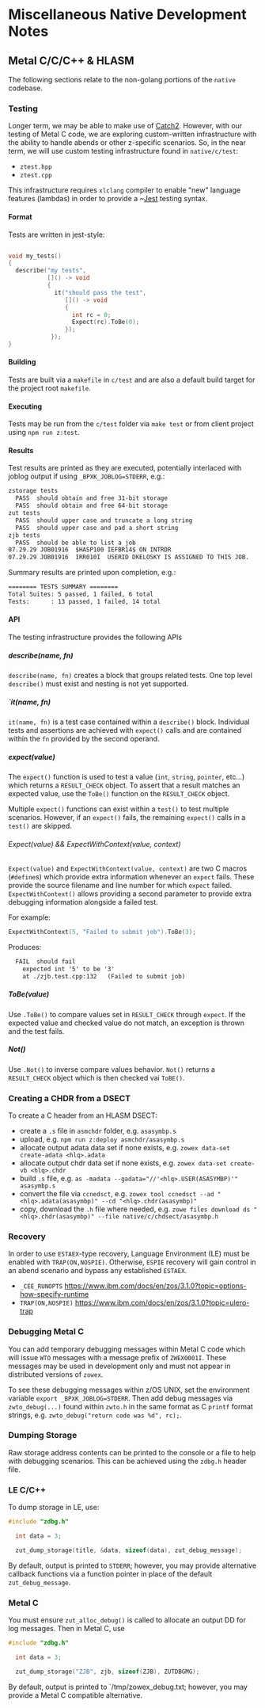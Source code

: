 # Miscellaneous Native Development Notes

## Metal C/C/C++ & HLASM

The following sections relate to the non-golang portions of the `native` codebase.

### Testing

Longer term, we may be able to make use of [Catch2](https://github.com/catchorg/Catch2).  However, with our testing of Metal C code, we are exploring custom-written infrastructure with the ability to handle abends or other z-specific scenarios. So, in the near term, we will use custom testing infrastructure found in `native/c/test`:

- `ztest.hpp`
- `ztest.cpp`

This infrastructure requires `xlclang` compiler to enable "new" language features (lambdas) in order to provide a ~[Jest](https://jestjs.io/) testing syntax.


#### Format

Tests are written in jest-style:

```c

void my_tests()
{
  describe("my tests",
           []() -> void
           {
             it("should pass the test",
                []() -> void
                {
                  int rc = 0;
                  Expect(rc).ToBe(0);
                });
            });
}

```

#### Building

Tests are built via a `makefile` in `c/test` and are also a default build target for the project root `makefile`.

#### Executing

Tests may be run from the `c/test` folder via `make test` or from client project using `npm run z:test`.

#### Results

Test results are printed as they are executed, potentially interlaced with joblog output if using `_BPXK_JOBLOG=STDERR`, e.g.:

```txt
zstorage tests
  PASS  should obtain and free 31-bit storage
  PASS  should obtain and free 64-bit storage
zut tests
  PASS  should upper case and truncate a long string
  PASS  should upper case and pad a short string
zjb tests
  PASS  should be able to list a job
07.29.29 JOB01916  $HASP100 IEFBR14$ ON INTRDR                            FROM STC01874 DKELOSKY
07.29.29 JOB01916  IRR010I  USERID DKELOSKY IS ASSIGNED TO THIS JOB.
```


Summary results are printed upon completion, e.g.:

```txt
======== TESTS SUMMARY ========
Total Suites: 5 passed, 1 failed, 6 total
Tests:      : 13 passed, 1 failed, 14 total
```

#### API

The testing infrastructure provides the following APIs

##### describe(name, fn)

`describe(name, fn)` creates a block that groups related tests.  One top level `describe()` must exist and nesting is not yet supported.

##### `it(name, fn)

`it(name, fn)` is a test case contained within a `describe()` block.  Individual tests and assertions are achieved with `expect()` calls and are contained within the `fn` provided by the second operand.

##### expect(value)

The `expect()` function is used to test a value (`int`, `string`, `pointer`, etc...) which returns a `RESULT_CHECK` object.  To assert that a result matches an expected value,
use the `ToBe()` function on the `RESULT_CHECK` object.

Multiple `expect()` functions can exist within a `test()` to test multiple scenarios.  However, if an `expect()` fails, the remaining `expect()` calls in a `test()` are skipped.

###### Expect(value) && ExpectWithContext(value, context)

`Expect(value)` and `ExpectWithContext(value, context)` are two C macros (`#define`s) which provide extra information whenever an `expect` fails.  These provide the source filename and line number for which `expect` failed.  `ExpectWithContext()` allows providing a second parameter to provide extra debugging information alongside a failed test.

For example:

```c
ExpectWithContext(5, "Failed to submit job").ToBe(3);
```

Produces:

```txt
  FAIL  should fail
    expected int '5' to be '3'
    at ./zjb.test.cpp:132   (Failed to submit job)
```

##### ToBe(value)

Use `.ToBe()` to compare values set in `RESULT_CHECK` through `expect`.  If the expected value and checked value do not match, an exception is thrown and the test fails.

##### Not()

Use `.Not()` to inverse compare values behavior.  `Not()` returns a `RESULT_CHECK` object which is then checked vai `ToBE()`.

### Creating a CHDR from a DSECT

To create a C header from an HLASM DSECT:

- create a `.s` file in `asmchdr` folder, e.g. `asasymbp.s`
- upload, e.g. `npm run z:deploy asmchdr/asasymbp.s`
- allocate output adata data set if none exists, e.g. `zowex data-set create-adata <hlq>.adata`
- allocate output chdr data set if none exists, e.g. `zowex data-set create-vb <hlq>.chdr`
- build `.s` file, e.g. `as -madata --gadata="//'<hlq>.USER(ASASYMBP)'" asasymbp.s`
- convert the file via `ccnedsct`, e.g. `zowex tool ccnedsct --ad "<hlq>.adata(asasymbp)" --cd "<hlq>.chdr(asasymbp)"`
- copy, download the `.h` file where needed, e.g. `zowe files download ds "<hlq>.chdr(asasymbp)" --file native/c/chdsect/asasymbp.h`

### Recovery

In order to use `ESTAEX`-type recovery, Language Environment (LE) must be enabled with `TRAP(ON,NOSPIE)`.  Otherwise, `ESPIE` recovery will gain control in an
abend scenario and bypass any established `ESTAEX`.

- `_CEE_RUNOPTS` https://www.ibm.com/docs/en/zos/3.1.0?topic=options-how-specify-runtime
- `TRAP(ON,NOSPIE)` https://www.ibm.com/docs/en/zos/3.1.0?topic=ulero-trap

### Debugging Metal C

You can add temporary debugging messages within Metal C code which will issue `WTO` messages with a message prefix of `ZWEX0001I`.  These messages may be used in development only
and must not appear in distributed versions of `zowex`.

To see these debugging messages within z/OS UNIX, set the environment variable `export _BPXK_JOBLOG=STDERR`.  Then add debug messages via `zwto_debug(...)` found within `zwto.h` in the same format as C `printf` format strings, e.g. `zwto_debug("return code was %d", rc);`.

### Dumping Storage

Raw storage address contents can be printed to the console or a file to help with debugging scenarios.  This can be achieved using the `zdbg.h` header file.

### LE C/C++

To dump storage in LE, use:

```c
#include "zdbg.h"

  int data = 3;

  zut_dump_storage(title, &data, sizeof(data), zut_debug_message);

```

By default, output is printed to `STDERR`; however, you may provide alternative callback functions via a function pointer in place of the default `zut_debug_message`.

### Metal C

You must ensure `zut_alloc_debug()` is called to allocate an output DD for log messages.  Then in Metal C, use

```c
#include "zdbg.h"

  int data = 3;

  zut_dump_storage("ZJB", zjb, sizeof(ZJB), ZUTDBGMG);

```

By default, output is printed to `/tmp/zowex_debug.txt; however, you may provide a Metal C compatible alternative.
